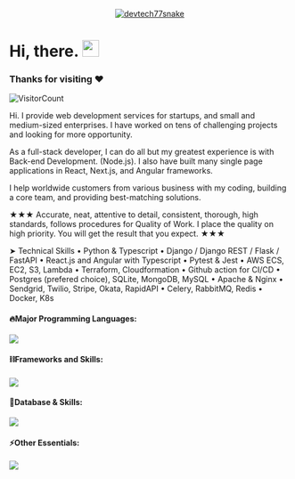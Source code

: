 <p align="center">
  <a href="#"><img src="https://readme-typing-svg.herokuapp.com?font=Architects+Daughter&size=30&duration=3000&pause=800&color=1BCDFF&center=true&vCenter=true&random=false&width=600&height=60&lines=Welcome+to+my+Github+Profile!;Senior+Web+Developer;Android+%26+iOS+App+Developer;Especially+Backend+Development" alt="devtech77snake" /></a>
</p>

<!-- Short Introduction -->

<h1 align = "left">
  Hi, there. <img src="https://github.com/devtech77snake/devtech77snake/blob/main/wave.gif" width="30" />

   ### Thanks for visiting :heart:
  ![VisitorCount](https://profile-counter.glitch.me/devtech77snake/count.svg)
  &emsp;
  
Hi. I provide web development services for startups, and small and medium-sized enterprises. I have worked on tens of challenging projects and looking for more opportunity.

As a full-stack developer, I can do all but my greatest experience is with Back-end Development. (Node.js).
I also have built many single page applications in React, Next.js, and Angular frameworks.

I help worldwide customers from various business with my coding, building a core team, and providing best-matching solutions.

★★★
Accurate, neat, attentive to detail, consistent, thorough, high standards, follows procedures for Quality of Work.
I place the quality on high priority. You will get the result that you expect.
★★★

➤ Technical Skills
• Python & Typescript
• Django / Django REST / Flask / FastAPI
• React.js and Angular with Typescript
• Pytest & Jest
• AWS ECS, EC2, S3, Lambda
• Terraform, Cloudformation
• Github action for CI/CD
• Postgres (prefered choice), SQLite, MongoDB, MySQL
• Apache & Nginx
• Sendgrid, Twilio, Stripe, Okata, RapidAPI
• Celery, RabbitMQ, Redis
• Docker, K8s
#### 🔥Major Programming Languages:

  <div align="left">
    <img src="https://skillicons.dev/icons?i=html,css,js,ts,threejs,php,java,py,go,solidity,swift,kotlin" />
  </div>

#### ⛓️Frameworks and Skills:

  <div align="left">      
    <img src="https://skillicons.dev/icons?i=bootstrap,tailwind,react,redux,nextjs,vue,nuxtjs,angular,nodejs,express,django,flask,laravel,flutter,spring,figma,webflow,wordpress,pytorch,tensorflow" />
  </div>
  
#### 🧵Database & Skills:

  <div align="left">      
    <img src="https://skillicons.dev/icons?i=mysql,postgres,sqlite,mongodb,graphql,firebase,supabase,redis,postman" />
  </div>

#### ⚡️Other Essentials:

  <div align="left">      
    <img src="https://skillicons.dev/icons?i=git,gitlab,github,powershell,linux,docker,kubernetes,nginx,heroku,netlify,vercel,cloudflare,aws,gcp,azure,ai,bots" />
  </div>
</div>
